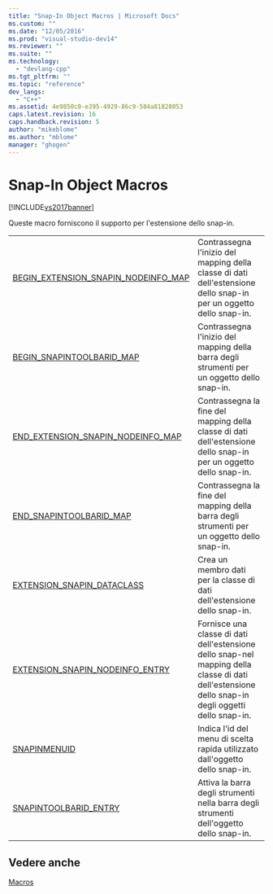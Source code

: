 ```yaml
---
title: "Snap-In Object Macros | Microsoft Docs"
ms.custom: ""
ms.date: "12/05/2016"
ms.prod: "visual-studio-dev14"
ms.reviewer: ""
ms.suite: ""
ms.technology: 
  - "devlang-cpp"
ms.tgt_pltfrm: ""
ms.topic: "reference"
dev_langs: 
  - "C++"
ms.assetid: 4e9850c0-e395-4929-86c9-584a81828053
caps.latest.revision: 16
caps.handback.revision: 5
author: "mikeblome"
ms.author: "mblome"
manager: "ghogen"
---
```

# Snap-In Object Macros
[!INCLUDE[vs2017banner](../../assembler/inline/includes/vs2017banner.md)]

Queste macro forniscono il supporto per l'estensione dello snap\-in.  
  
|||  
|-|-|  
|[BEGIN\_EXTENSION\_SNAPIN\_NODEINFO\_MAP](../Topic/BEGIN_EXTENSION_SNAPIN_NODEINFO_MAP.md)|Contrassegna l'inizio del mapping della classe di dati dell'estensione dello snap\-in per un oggetto dello snap\-in.|  
|[BEGIN\_SNAPINTOOLBARID\_MAP](../Topic/BEGIN_SNAPINTOOLBARID_MAP.md)|Contrassegna l'inizio del mapping della barra degli strumenti per un oggetto dello snap\-in.|  
|[END\_EXTENSION\_SNAPIN\_NODEINFO\_MAP](../Topic/END_EXTENSION_SNAPIN_NODEINFO_MAP.md)|Contrassegna la fine del mapping della classe di dati dell'estensione dello snap\-in per un oggetto dello snap\-in.|  
|[END\_SNAPINTOOLBARID\_MAP](../Topic/END_SNAPINTOOLBARID_MAP.md)|Contrassegna la fine del mapping della barra degli strumenti per un oggetto dello snap\-in.|  
|[EXTENSION\_SNAPIN\_DATACLASS](../Topic/EXTENSION_SNAPIN_DATACLASS.md)|Crea un membro dati per la classe di dati dell'estensione dello snap\-in.|  
|[EXTENSION\_SNAPIN\_NODEINFO\_ENTRY](../Topic/EXTENSION_SNAPIN_NODEINFO_ENTRY.md)|Fornisce una classe di dati dell'estensione dello snap\-nel mapping della classe di dati dell'estensione dello snap\-in degli oggetti dello snap\-in.|  
|[SNAPINMENUID](../Topic/SNAPINMENUID.md)|Indica l'id del menu di scelta rapida utilizzato dall'oggetto dello snap\-in.|  
|[SNAPINTOOLBARID\_ENTRY](../Topic/SNAPINTOOLBARID_ENTRY.md)|Attiva la barra degli strumenti nella barra degli strumenti dell'oggetto dello snap\-in.|  
  
## Vedere anche  
 [Macros](../../atl/reference/atl-macros.md)